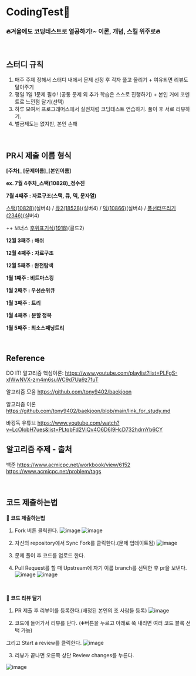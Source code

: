# CodingTest🚀
<h3>🔥겨울에도 코딩테스트로 열공하기!~ 이론, 개념, 스킬 위주로🔥</h3>
<br>

## 스터디 규칙
1. 매주 주제 정해서 스터디 내에서 문제 선정 후 각자 풀고 올리기 + 여유되면 리뷰도 달아주기
2. 평일 1일 1문제 필수! (공통 문제 외 추가 학습은 스스로 진행하기) + 본인 거에 코멘트로 느낀점 달기(선택)
3. 하루 모여서 프로그래머스에서 실전처럼 코딩테스트 연습하기. 풀이 후 서로 리뷰하기.
4. 벌금제도는 없지만, 본인 손해

<br>

## PR시 제출 이름 형식

**[주차]_ [문제이름]_[본인이름]**

**ex. 7월 4주차_스택(10828)_정수진**
<br>
 
**7월 4째주 : 자료구조(스택, 큐, 덱, 문자열)**

[스택(10828)](https://www.acmicpc.net/problem/10828)(실버4) / [큐2(18528)](https://www.acmicpc.net/problem/18258)(실버4) / [덱(10866)](https://www.acmicpc.net/problem/10866)(실버4) / [풍선터뜨리기(2346)](https://www.acmicpc.net/problem/2346)(실버4)

++ 보너스 [후위표기식(1918)](https://www.acmicpc.net/problem/1918)(골드2)

**12월 3째주 : 해쉬**

**12월 4째주 : 자료구조**

**12월 5째주 : 완전탐색**

**1월 1째주 : 비트마스킹**

**1월 2째주 : 우선순위큐**

**1월 3째주 : 트리**

**1월 4째주 : 분할 정복**

**1월 5째주 : 최소스패닝트리**

<br>


## Reference
DO IT! 알고리즘 핵심이론: https://www.youtube.com/playlist?list=PLFgS-xIWwNVX-zm4m6suWC9d7Ua9z7fuT

알고리즘 모음 https://github.com/tony9402/baekjoon

알고리즘 이론 https://github.com/tony9402/baekjoon/blob/main/link_for_study.md

바킹독 유튜브 https://www.youtube.com/watch?v=LcOIobH7ues&list=PLtqbFd2VIQv4O6D6l9HcD732hdrnYb6CY

## 알고리즘 주제 - 출처 
 백준 https://www.acmicpc.net/workbook/view/6152
      https://www.acmicpc.net/problem/tags
 
<br>

## 코드 제출하는법
**💬 코드 제출하는법**
1. Fork 버튼 클릭한다.
![image](https://github.com/Int-TRUE/Java-CodingTest/assets/87708291/630d7129-0114-42a1-a969-318c66ea3fc3)
![image](https://github.com/Int-TRUE/Java-CodingTest/assets/87708291/424e933d-7616-4e5d-b066-114a08564e55)

2. 자신의 repository에서 Sync Fork를 클릭한다.(문제 업데이트됨)
![image](https://github.com/Int-TRUE/Java-CodingTest/assets/87708291/a05cafa6-1b25-4259-aba6-6d4bec919b36)

3. 문제 풀이 후 코드를 업로드 한다.

4. Pull Request를 할 때 Upstream에 자기 이름 branch를 선택한 후 pr을 보낸다.
![image](https://github.com/Int-TRUE/Java-CodingTest/assets/87708291/592ebfac-7bfc-4be7-b5ac-2cc6120291d7)
![image](https://github.com/Int-TRUE/Java-CodingTest/assets/87708291/6a40994e-6fc8-4e53-b43d-413e1a69506b)

<br>

**💬 코드 리뷰 달기**

1. PR 제출 후 리뷰어를 등록한다.(배정된 본인의 조 사람들 등록)
![image](https://github.com/Int-TRUE/Java-CodingTest/assets/87708291/401eb294-9a77-48ae-9f97-070ae90d233f)

2. 코드에 들어가서 리뷰를 단다. (➕버튼을 누르고 아래로 쭉 내리면 여러 코드 블록 선택 가능)

그리고 Start a review를 클릭한다.
![image](https://github.com/Int-TRUE/Java-CodingTest/assets/87708291/a43b9a85-c54b-4acf-8fa3-5eee4c8e92e7)

3. 리뷰가 끝나면 오른쪽 상단 Review changes를 누른다.

![image](https://github.com/Int-TRUE/Java-CodingTest/assets/87708291/a524418d-5654-417e-a39d-4cf73a14b56d)




